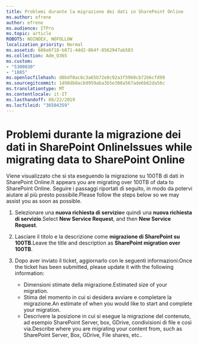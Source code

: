 ```yaml
---
title: Problemi durante la migrazione dei dati in SharePoint Online
ms.author: efrene
author: efrene
ms.audience: ITPro
ms.topic: article
ROBOTS: NOINDEX, NOFOLLOW
localization_priority: Normal
ms.assetid: 686e8f18-b871-4dd2-864f-8562947ab583
ms.collection: Adm_O365
ms.custom:
- "5300030"
- "1885"
ms.openlocfilehash: d8bdf0ac6c3a65b72e8c92a3f5960cb72b6cfd99
ms.sourcegitcommit: 1d98db8acb9959aba3b5e308a567ade6b62da56c
ms.translationtype: MT
ms.contentlocale: it-IT
ms.lasthandoff: 08/22/2019
ms.locfileid: "36504359"
---
```

# <a name="issues-while-migrating-data-to-sharepoint-online"></a><span data-ttu-id="16149-102">Problemi durante la migrazione dei dati in SharePoint Online</span><span class="sxs-lookup"><span data-stu-id="16149-102">Issues while migrating data to SharePoint Online</span></span>

<span data-ttu-id="16149-103">Viene visualizzato che si sta eseguendo la migrazione su 100TB di dati in SharePoint Online.</span><span class="sxs-lookup"><span data-stu-id="16149-103">It appears you are migrating over 100TB of data to SharePoint Online.</span></span> <span data-ttu-id="16149-104">Seguire i passaggi riportati di seguito, in modo da potervi aiutare al più presto possibile.</span><span class="sxs-lookup"><span data-stu-id="16149-104">Please follow the steps below so we may assist you as soon as possible.</span></span> 

1. <span data-ttu-id="16149-105">Selezionare una **nuova richiesta di servizio**e quindi una **nuova richiesta di servizio**.</span><span class="sxs-lookup"><span data-stu-id="16149-105">Select **New Service Request**, and then **New Service Request**.</span></span> 
2. <span data-ttu-id="16149-106">Lasciare il titolo e la descrizione come **migrazione di SharePoint su 100TB**.</span><span class="sxs-lookup"><span data-stu-id="16149-106">Leave the title and description as **SharePoint migration over 100TB**.</span></span>
3. <span data-ttu-id="16149-107">Dopo aver inviato il ticket, aggiornarlo con le seguenti informazioni:</span><span class="sxs-lookup"><span data-stu-id="16149-107">Once the ticket has been submitted, please update it with the following information:</span></span> 

    - <span data-ttu-id="16149-108">Dimensioni stimate della migrazione.</span><span class="sxs-lookup"><span data-stu-id="16149-108">Estimated size of your migration.</span></span>
    - <span data-ttu-id="16149-109">Stima del momento in cui si desidera avviare e completare la migrazione.</span><span class="sxs-lookup"><span data-stu-id="16149-109">An estimate of when you would like to start and complete your migration.</span></span>
    - <span data-ttu-id="16149-110">Descrivere la posizione in cui si esegue la migrazione del contenuto, ad esempio SharePoint Server, box, GDrive, condivisioni di file e così via.</span><span class="sxs-lookup"><span data-stu-id="16149-110">Describe where you are migrating your content from, such as SharePoint Server, Box, GDrive, File shares, etc..</span></span>


  

